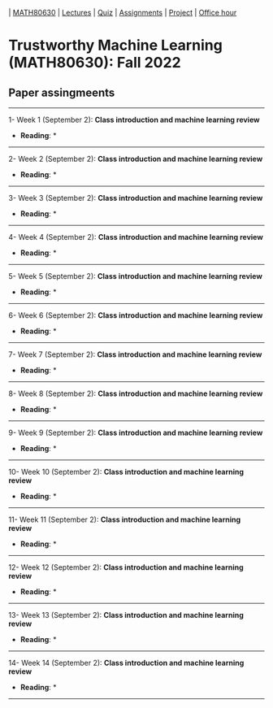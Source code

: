| [MATH80630](main.md) | [Lectures](lectures.md) | [Quiz](Quiz.md) | [Assignments](assignment.md) | [Project](project.md) | [Office hour](office_hr.md)
# Trustworthy Machine Learning (MATH80630): Fall 2022




## Paper assingmeents
___
1- <span style="font-size:1em;">Week 1 (September 2): **Class introduction and machine learning review**</span>
- **Reading**: 
  * 

___
2- <span style="font-size:1em;">Week 2 (September 2): **Class introduction and machine learning review**</span>
- **Reading**: 
  * 

___
3- <span style="font-size:1em;">Week 3 (September 2): **Class introduction and machine learning review**</span>
- **Reading**: 
  * 

___
4- <span style="font-size:1em;">Week 4 (September 2): **Class introduction and machine learning review**</span>
- **Reading**: 
  * 

___
5- <span style="font-size:1em;">Week 5 (September 2): **Class introduction and machine learning review**</span>
- **Reading**: 
  * 

___
6- <span style="font-size:1em;">Week 6 (September 2): **Class introduction and machine learning review**</span>
- **Reading**: 
  * 

___
7- <span style="font-size:1em;">Week 7 (September 2): **Class introduction and machine learning review**</span>
- **Reading**: 
  * 

___
8- <span style="font-size:1em;">Week 8 (September 2): **Class introduction and machine learning review**</span>
- **Reading**: 
  * 

___
9- <span style="font-size:1em;">Week 9 (September 2): **Class introduction and machine learning review**</span>
- **Reading**: 
  * 

___
10- <span style="font-size:1em;">Week 10 (September 2): **Class introduction and machine learning review**</span>
- **Reading**: 
  * 

___
11- <span style="font-size:1em;">Week 11 (September 2): **Class introduction and machine learning review**</span>
- **Reading**: 
  * 

___
12- <span style="font-size:1em;">Week 12 (September 2): **Class introduction and machine learning review**</span>
- **Reading**: 
  * 

___
13- <span style="font-size:1em;">Week 13 (September 2): **Class introduction and machine learning review**</span>
- **Reading**: 
  * 

___
14- <span style="font-size:1em;">Week 14 (September 2): **Class introduction and machine learning review**</span>
- **Reading**: 
  * 

___
